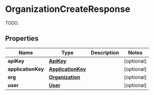 

# OrganizationCreateResponse

TODO.
## Properties

Name | Type | Description | Notes
------------ | ------------- | ------------- | -------------
**apiKey** | [**ApiKey**](ApiKey.md) |  |  [optional]
**applicationKey** | [**ApplicationKey**](ApplicationKey.md) |  |  [optional]
**org** | [**Organization**](Organization.md) |  |  [optional]
**user** | [**User**](User.md) |  |  [optional]




